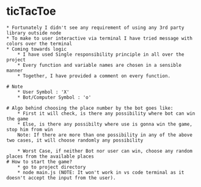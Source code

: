 # ticTacToe
    * Fortunately I didn't see any requirement of using any 3rd party library outside node
    * To make to user interactive via terminal I have tried message with colors over the terminal
    * Coming towards logic
        * I have used Single responsibility principle in all over the project
        * Every function and variable names are chosen in a sensible manner
        * Together, I have provided a comment on every function.
    
    # Note
        * User Symbol : 'X'
        * Bot/Computer Symbol : 'o'

    # Algo behind choosing the place number by the bot goes like:
        * First it will check, is there any possibility where bot can win the game
        * Else, is there any possibilty where use is gonna win the game, stop him from win
        Note: If there are more than one possibility in any of the above two cases, it will choose randomly any possibility

        * Worst Case, if neither Bot nor user can win, choose any random places from the available places
    # How to start the game?
        * go to project directory
        * node main.js (NOTE: It won't work in vs code terminal as it doesn't accept the input from the user).

